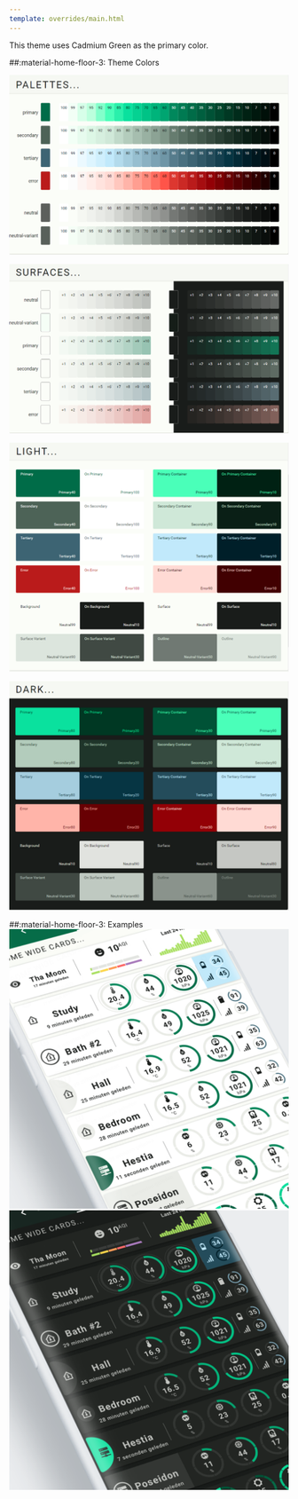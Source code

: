 ```yaml
---
template: overrides/main.html
---
```


This theme uses Cadmium Green as the primary color.

##:material-home-floor-3: Theme Colors


[![M3 Palettes]][M3 Palettes]

[![M3 Surfaces]][M3 Surfaces]

[![M3 Light]][M3 Light]

[![M3 Dark]][M3 Dark]

  [M3 Palettes]: ../assets/screenshots/m3-theme-02-palettes.png
  [M3 Surfaces]: ../assets/screenshots/m3-theme-02-surfaces.png
  [M3 Light]: ../assets/screenshots/m3-theme-02-light.png
  [M3 Dark]: ../assets/screenshots/m3-theme-02-dark.png
  

##:material-home-floor-3: Examples
[![M3 Example Light]][M3 Example Light]
[![M3 Example Dark]][M3 Example Dark]

  [M3 Example Light]: ../assets/screenshots/m3-example-02-light.png
  [M3 Example Dark]: ../assets/screenshots/m3-example-02-dark.png

